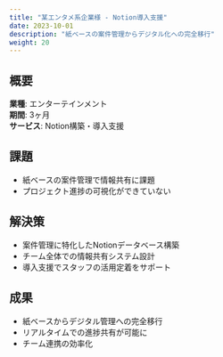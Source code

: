 ```yaml
---
title: "某エンタメ系企業様 - Notion導入支援"
date: 2023-10-01
description: "紙ベースの案件管理からデジタル化への完全移行"
weight: 20
---
```


## 概要

**業種**: エンターテインメント  
**期間**: 3ヶ月  
**サービス**: Notion構築・導入支援

## 課題

- 紙ベースの案件管理で情報共有に課題
- プロジェクト進捗の可視化ができていない

## 解決策

- 案件管理に特化したNotionデータベース構築
- チーム全体での情報共有システム設計
- 導入支援でスタッフの活用定着をサポート

## 成果

- 紙ベースからデジタル管理への完全移行
- リアルタイムでの進捗共有が可能に
- チーム連携の効率化